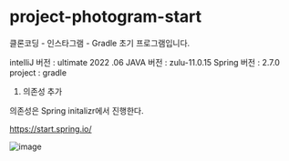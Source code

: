 # project-photogram-start
클론코딩 - 인스타그램 - Gradle 초기 프로그램입니다. 

intelliJ 버전 : ultimate 2022 .06 
JAVA 버전 : zulu-11.0.15
Spring 버전 : 2.7.0
project : gradle

1. 의존성 추가

의존성은 Spring initalizr에서 진행한다.

https://start.spring.io/


![image](https://user-images.githubusercontent.com/104341003/171431094-a3e6a186-14d7-4d04-b607-a292aa108b36.png)



